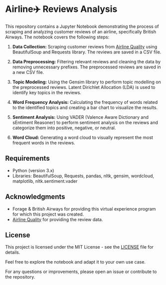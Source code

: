 # Airline✈️ Reviews Analysis

This repository contains a Jupyter Notebook demonstrating the process of scraping and analyzing customer reviews of an airline, specifically British Airways. The notebook covers the following steps:

1. **Data Collection:** Scraping customer reviews from [Airline Quality](https://www.airlinequality.com/airline-reviews/british-airways) using BeautifulSoup and Requests library. The reviews are saved in a CSV file.

2. **Data Preprocessing:** Filtering relevant reviews and cleaning the data by removing unnecessary prefixes. The preprocessed reviews are saved in a new CSV file.

3. **Topic Modeling:** Using the Gensim library to perform topic modelling on the preprocessed reviews. Latent Dirichlet Allocation (LDA) is used to identify key topics in the reviews.

4. **Word Frequency Analysis:** Calculating the frequency of words related to the identified topics and creating a bar chart to visualize the results.

5. **Sentiment Analysis:** Using VADER (Valence Aware Dictionary and sEntiment Reasoner) to perform sentiment analysis on the reviews and categorize them into positive, negative, or neutral.

6. **Word Cloud:** Generating a word cloud to visually represent the most frequent words in the reviews.

## Requirements

- Python (version 3.x)
- Libraries: BeautifulSoup, Requests, pandas, nltk, gensim, wordcloud, matplotlib, nltk.sentiment.vader

## Acknowledgments

- Forage & British Airways for providing this virtual experience program for which this project was created.
- [Airline Quality](https://www.airlinequality.com) for providing the review data.

## License

This project is licensed under the MIT License - see the [LICENSE](LICENSE) file for details.

Feel free to explore the notebook and adapt it to your own use case.

For any questions or improvements, please open an issue or contribute to the repository.
